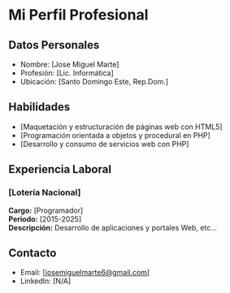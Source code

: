 # Mi Perfil Profesional

## Datos Personales
- Nombre: [Jose Miguel Marte]
- Profesión: [Lic. Informática]
- Ubicación: [Santo Domingo Este, Rep.Dom.]

## Habilidades
- [Maquetación y estructuración de páginas web con HTML5]
- [Programación orientada a objetos y procedural en PHP]
- [Desarrollo y consumo de servicios web con PHP]

## Experiencia Laboral

### [Lotería Nacional]
**Cargo:** [Programador]  
**Periodo:** [2015-2025]  
**Descripción:** Desarrollo de aplicaciones y portales Web, etc...

## Contacto
- Email: [josemiguelmarte6@gmail.com]
- LinkedIn: [N/A]